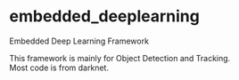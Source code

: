 # embedded_deeplearning
Embedded Deep Learning Framework

This framework is mainly for Object Detection and Tracking.  
Most code is from darknet.
